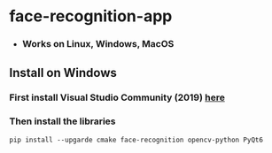 # face-recognition-app
* ### Works on Linux, Windows, MacOS


## Install on Windows

### First install Visual Studio Community (2019) [here](https://my.visualstudio.com/Downloads?q=visual%20studio%202019&wt.mc_id=o~msft~vscom~older-downloads)

### Then install the libraries
```
pip install --upgarde cmake face-recognition opencv-python PyQt6
```
